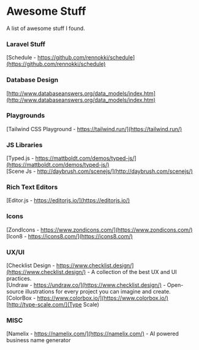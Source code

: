 # Awesome Stuff
A list of awesome stuff I found.

### Laravel Stuff
[Schedule - https://github.com/rennokki/schedule](https://github.com/rennokki/schedule)

### Database Design
[http://www.databaseanswers.org/data_models/index.htm](http://www.databaseanswers.org/data_models/index.htm)  

### Playgrounds
[Tailwind CSS Playground - https://tailwind.run/](https://tailwind.run/)  

### JS Libraries 
[Typed.js - https://mattboldt.com/demos/typed-js/](https://mattboldt.com/demos/typed-js/)  
[Scene Js - http://daybrush.com/scenejs/](http://daybrush.com/scenejs/)  

### Rich Text Editors
[Editor.js - https://editorjs.io/](https://editorjs.io/)

### Icons
[ZondIcons - https://www.zondicons.com/](https://www.zondicons.com/)
[Icon8 - https://icons8.com/](https://icons8.com/)

### UX/UI
[Checklist Design - https://www.checklist.design/](https://www.checklist.design/) - A collection of the best UX and UI practices.  
[Undraw - https://undraw.co/](https://www.checklist.design/) - Open-source illustrations for every project you can imagine and create.  
[ColorBox - https://www.colorbox.io/](https://www.colorbox.io/)  
[http://type-scale.com/](Type Scale)

### MISC
[Namelix - https://namelix.com/](https://namelix.com/) - AI powered business name generator
